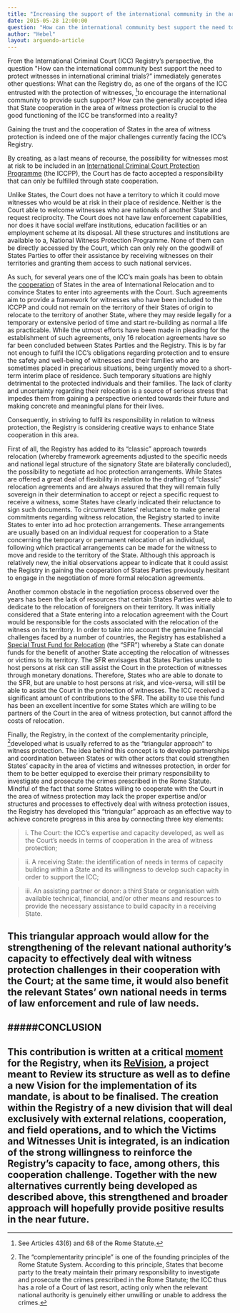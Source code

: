 ```yaml
---
title: "Increasing the support of the international community in the area of witness protection: a Registry Perspective"
date: 2015-05-28 12:00:00
question: "How can the international community best support the need to protect witnesses in international atrocity crime trials?"
author: "Hebel"
layout: arguendo-article
---
```


From the International Criminal Court (ICC) Registry’s perspective, the question "How can the international community best support the need to protect witnesses in international criminal trials?” immediately generates other questions: What can the Registry do, as one of the organs of the ICC entrusted with the protection of witnesses, [^1]to encourage the international community to provide such support? How can the generally accepted idea that State cooperation in the area of witness protection is crucial to the good functioning of the ICC be transformed into a reality?

Gaining the trust and the cooperation of States in the area of witness protection is indeed one of the major challenges currently facing the ICC’s Registry. 

By creating, as a last means of recourse, the possibility for witnesses most at risk to be included in an [International Criminal Court Protection Programme](http://www.icc-cpi.int/en_menus/icc/structure%20of%20the%20court/protection/Pages/victims%20and%20witness%20unit.aspx) (the ICCPP), the Court has de facto accepted a responsibility that can only be fulfilled through state cooperation.

Unlike States, the Court does not have a territory to which it could move witnesses who would be at risk in their place of residence. Neither is the Court able to welcome witnesses who are nationals of another State and request reciprocity. The Court does not have law enforcement capabilities, nor does it have social welfare institutions, education facilities or an employment scheme at its disposal. All these structures and institutions are available to a, National Witness Protection Programme. None of them can be directly accessed by the Court, which can only rely on the goodwill of States Parties to offer their assistance by receiving witnesses on their territories and granting them access to such national services.

As such, for several years one of the ICC’s main goals has been to obtain the [cooperation](http://www.icc-cpi.int/NR/rdonlyres/08767415-4F1D-46BA-B408-5B447B3AFC8D/0/ProtectionseminarSUMMARY.pdf) of States in the area of International Relocation and to convince States to enter into agreements with the Court. Such agreements aim to provide a framework for witnesses who have been included to the ICCPP and could not remain on the territory of their States of origin to relocate to the territory of another State, where they may reside legally for a temporary or extensive period of time and start re-building as normal a life as practicable. While the utmost efforts have been made in pleading for the establishment of such agreements, only 16 relocation agreements have so far been concluded between States Parties and the Registry. This is by far not enough to fulfil the ICC’s obligations regarding protection and to ensure the safety and well-being of witnesses and their families who are sometimes placed in precarious situations, being urgently moved to a short-term interim place of residence. Such temporary situations are highly detrimental to the protected individuals and their families. The lack of clarity and uncertainty regarding their relocation is a source of serious stress that impedes them from gaining a perspective oriented towards their future and making concrete and meaningful plans for their lives.


Consequently, in striving to fulfil its responsibility in relation to witness protection, the Registry is considering creative ways to enhance State cooperation in this area.  

First of all, the Registry has added to its “classic” approach towards relocation (whereby framework agreements adjusted to the specific needs and national legal structure of the signatory State are bilaterally concluded), the possibility to negotiate ad hoc protection arrangements. While States are offered a great deal of flexibility in relation to the drafting of “classic” relocation agreements and are always assured that they will remain fully sovereign in their determination to accept or reject a specific request to receive a witness, some States have clearly indicated their reluctance to sign such documents. To circumvent States' reluctance to make general commitments regarding witness relocation, the Registry started to invite States to enter into ad hoc protection arrangements. These arrangements are usually based on an individual request for cooperation to a State concerning the temporary or permanent relocation of an individual, following which practical arrangements can be made for the witness to move and reside to the territory of the State. Although this approach is relatively new, the initial observations appear to indicate that it could assist the Registry in gaining the cooperation of States Parties previously hesitant to engage in the negotiation of more formal relocation agreements.

Another common obstacle in the negotiation process observed over the years has been the lack of resources that certain States Parties were able to dedicate to the relocation of foreigners on their territory. It was initially considered that a State entering into a relocation agreement with the Court would be responsible for the costs associated with the relocation of the witness on its territory. In order to take into account the genuine financial challenges faced by a number of countries, the Registry has established a [Special Trust Fund for Relocation](http://www.icc-cpi.int/NR/rdonlyres/08767415-4F1D-46BA-B408-5B447B3AFC8D/0/ProtectionseminarSUMMARY.pdf) (the “SFR”) whereby a State can donate funds for the benefit of another State accepting the relocation of witnesses or victims to its territory. The SFR envisages that States Parties unable to host persons at risk can still assist the Court in the protection of witnesses through monetary donations. Therefore, States who are able to donate to the SFR, but are unable to host persons at risk, and vice-versa, will still be able to assist the Court in the protection of witnesses. The ICC received a significant amount of contributions to the SFR. The ability to use this fund has been an excellent incentive for some States which are willing to be partners of the Court in the area of witness protection, but cannot afford the costs of relocation.

Finally, the Registry, in the context of the complementarity principle, [^2]developed what is usually referred to as the “triangular approach” to witness protection. The idea behind this concept is to develop partnerships and coordination between States or with other actors that could strengthen States’ capacity in the area of victims and witnesses protection, in order for them to be better equipped to exercise their primary responsibility to investigate and prosecute the crimes prescribed in the Rome Statute. Mindful of the fact that some States willing to cooperate with the Court in the area of witness protection may lack the proper expertise and/or structures and processes to effectively deal with witness protection issues, the Registry has developed this “triangular” approach as an effective way to achieve concrete progress in this area by connecting three key elements:

>i.	The Court: the ICC’s expertise and capacity developed, as well as the Court’s needs in terms of cooperation in the area of witness protection;

>ii.	A receiving State: the identification of needs in terms of capacity building within a State and its willingness to develop such capacity in order to support the ICC;

>iii.	An assisting partner or donor: a third State or organisation with available technical, financial, and/or other means and resources to provide the necessary assistance to build capacity in a receiving State.

This triangular approach would allow for the strengthening of the relevant national authority’s capacity to effectively deal with witness protection challenges in their cooperation with the Court; at the same time, it would also benefit the relevant States’ own national needs in terms of law enforcement and rule of law needs.
---
#####CONCLUSION
---
This contribution is written at a critical [moment](http://www.international-criminal-justice-today.org/event/2014/06/02/practical-challenges-icc/) for the Registry, when its [ReVision](http://www.ijmonitor.org/2014/07/icc-registrar-discusses-restructuring-and-need-for-larger-budget/), a project meant to Review its structure as well as to define a new Vision for the implementation of its mandate, is about to be finalised. The creation within the Registry of a new division that will deal exclusively with external relations, cooperation, and field operations, and to which the Victims and Witnesses Unit is integrated, is an indication of the strong willingness to reinforce the Registry’s capacity to face, among others, this cooperation challenge. Together with the new alternatives currently being developed as described above, this strengthened and broader approach will hopefully provide positive results in the near future. 
---
[^1]: See Articles 43(6) and 68 of the Rome Statute.

[^2]: The “complementarity principle” is one of the founding principles of the Rome Statute System. According to this principle, States that become party to the treaty maintain their primary responsibility to investigate and prosecute the crimes prescribed in the Rome Statute; the ICC thus has a role of a Court of last resort, acting only when the relevant national authority is genuinely either unwilling or unable to address the crimes.
